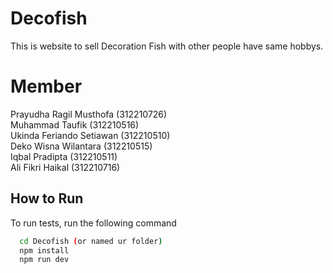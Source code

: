 
# Decofish

This is website to sell Decoration Fish with other people have same hobbys.



# Member 
Prayudha Ragil Musthofa (312210726)\
Muhammad Taufik (312210516)\
Ukinda Feriando Setiawan (312210510)\
Deko Wisna Wilantara (312210515)\
Iqbal Pradipta (312210511)\
Ali Fikri Haikal (312210716)




## How to Run

To run tests, run the following command

```bash
  cd Decofish (or named ur folder)
  npm install
  npm run dev
```

